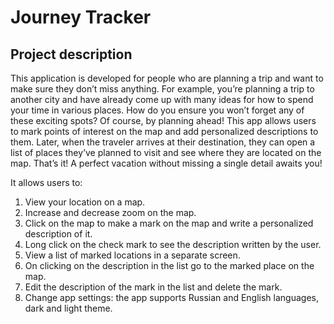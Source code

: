 # Journey Tracker
## Project description
This application is developed for people who are planning a trip and want to make sure they don’t miss anything.
For example, you’re planning a trip to another city and have already come up with many ideas for how to spend your time in various places. How do you ensure you won’t forget any of these exciting spots? Of course, by planning ahead! This app allows users to mark points of interest on the map and add personalized descriptions to them. Later, when the traveler arrives at their destination, they can open a list of places they’ve planned to visit and see where they are located on the map. That’s it! A perfect vacation without missing a single detail awaits you!

It allows users to:
1. View your location on a map.
2. Increase and decrease zoom on the map.
3. Click on the map to make a mark on the map and write a personalized description of it.
4. Long click on the check mark to see the description written by the user.
5. View a list of marked locations in a separate screen.
6. On clicking on the description in the list go to the marked place on the map.
7. Edit the description of the mark in the list and delete the mark.
8. Change app settings: the app supports Russian and English languages, dark and light theme.
